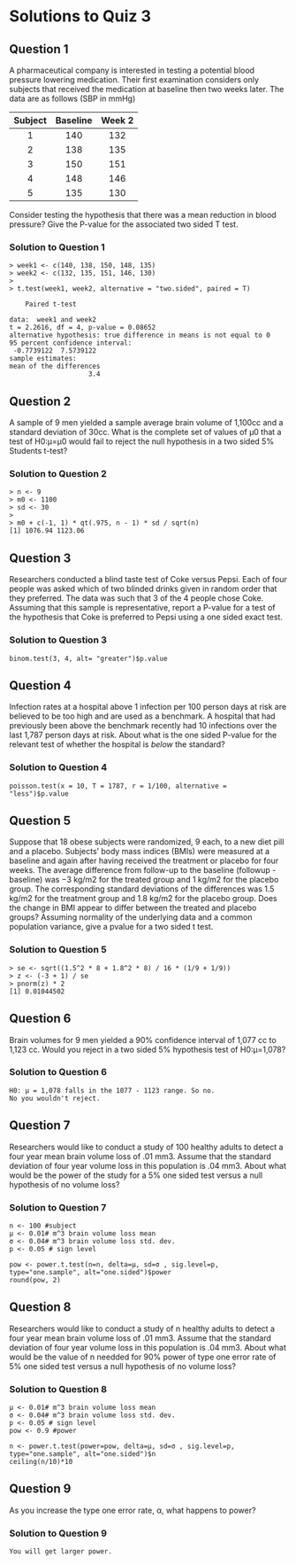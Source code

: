 # Solutions to Quiz 3

## Question 1
A pharmaceutical company is interested in testing a potential blood pressure lowering medication. Their first examination considers only subjects that received the medication at baseline then two weeks later. The data are as follows (SBP in mmHg)

|Subject  |Baseline  |Week 2 |
|:-------:|:--------:|:-----:|
|1	  |140	     |132    |
|2        |138       |135    |
|3        |150	     |151    |
|4	  |148	     |146    |
|5	  |135	     |130    |

Consider testing the hypothesis that there was a mean reduction in blood pressure? Give the P-value for the associated two sided T test.

### Solution to Question 1
```
> week1 <- c(140, 138, 150, 148, 135)
> week2 <- c(132, 135, 151, 146, 130)
> 
> t.test(week1, week2, alternative = "two.sided", paired = T)

	Paired t-test

data:  week1 and week2
t = 2.2616, df = 4, p-value = 0.08652
alternative hypothesis: true difference in means is not equal to 0
95 percent confidence interval:
 -0.7739122  7.5739122
sample estimates:
mean of the differences 
                    3.4 
  ```


## Question 2
A sample of 9 men yielded a sample average brain volume of 1,100cc and a standard deviation of 30cc. What is the complete set of values of μ0 that a test of H0:μ=μ0 would fail to reject the null hypothesis in a two sided 5% Students t-test?

### Solution to Question 2
```
> n <- 9 
> m0 <- 1100
> sd <- 30
> 
> m0 + c(-1, 1) * qt(.975, n - 1) * sd / sqrt(n)
[1] 1076.94 1123.06
```


## Question 3
Researchers conducted a blind taste test of Coke versus Pepsi. Each of four people was asked which of two blinded drinks given in random order that they preferred. The data was such that 3 of the 4 people chose Coke. Assuming that this sample is representative, report a P-value for a test of the hypothesis that Coke is preferred to Pepsi using a one sided exact test.

### Solution to Question 3
```
binom.test(3, 4, alt= "greater")$p.value
```


## Question 4
Infection rates at a hospital above 1 infection per 100 person days at risk are believed to be too high and are used as a benchmark. A hospital that had previously been above the benchmark recently had 10 infections over the last 1,787 person days at risk. About what is the one sided P-value for the relevant test of whether the hospital is *below* the standard?

### Solution to Question 4
```
poisson.test(x = 10, T = 1787, r = 1/100, alternative = "less")$p.value
```


## Question 5
Suppose that 18 obese subjects were randomized, 9 each, to a new diet pill and a placebo. Subjects’ body mass indices (BMIs) were measured at a baseline and again after having received the treatment or placebo for four weeks. The average difference from follow-up to the baseline (followup - baseline) was −3 kg/m2 for the treated group and 1 kg/m2 for the placebo group. The corresponding standard deviations of the differences was 1.5 kg/m2 for the treatment group and 1.8 kg/m2 for the placebo group. Does the change in BMI appear to differ between the treated and placebo groups? Assuming normality of the underlying data and a common population variance, give a pvalue for a two sided t test.

### Solution to Question 5
```
> se <- sqrt((1.5^2 * 8 + 1.8^2 * 8) / 16 * (1/9 + 1/9)) 
> z <- (-3 + 1) / se
> pnorm(z) * 2
[1] 0.01044502
```


## Question 6
Brain volumes for 9 men yielded a 90% confidence interval of 1,077 cc to 1,123 cc. Would you reject in a two sided 5% hypothesis test of H0:μ=1,078?

### Solution to Question 6
```
H0: μ = 1,078 falls in the 1077 - 1123 range. So no.
No you wouldn't reject.
```


## Question 7
Researchers would like to conduct a study of 100 healthy adults to detect a four year mean brain volume loss of .01 mm3. Assume that the standard deviation of four year volume loss in this population is .04 mm3. About what would be the power of the study for a 5% one sided test versus a null hypothesis of no volume loss?

### Solution to Question 7
```
n <- 100 #subject
μ <- 0.01# m^3 brain volume loss mean
σ <- 0.04# m^3 brain volume loss std. dev.
p <- 0.05 # sign level

pow <- power.t.test(n=n, delta=μ, sd=σ , sig.level=p, type="one.sample", alt="one.sided")$power
round(pow, 2)
```


## Question 8
Researchers would like to conduct a study of n healthy adults to detect a four year mean brain volume loss of .01 mm3. Assume that the standard deviation of four year volume loss in this population is .04 mm3. About what would be the value of n needded for 90% power of type one error rate of 5% one sided test versus a null hypothesis of no volume loss?

### Solution to Question 8
```
μ <- 0.01# m^3 brain volume loss mean
σ <- 0.04# m^3 brain volume loss std. dev.
p <- 0.05 # sign level
pow <- 0.9 #power

n <- power.t.test(power=pow, delta=μ, sd=σ , sig.level=p, type="one.sample", alt="one.sided")$n
ceiling(n/10)*10
```


## Question 9
As you increase the type one error rate, α, what happens to power?

### Solution to Question 9
```
You will get larger power.
```


